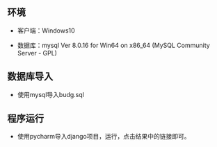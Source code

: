 环境
----
* 客户端：Windows10

* 数据库：mysql Ver 8.0.16 for Win64 on x86_64 (MySQL Community Server - GPL)

数据库导入
-------
* 使用mysql导入budg.sql

程序运行
----------
* 使用pycharm导入django项目，运行，点击结果中的链接即可。

